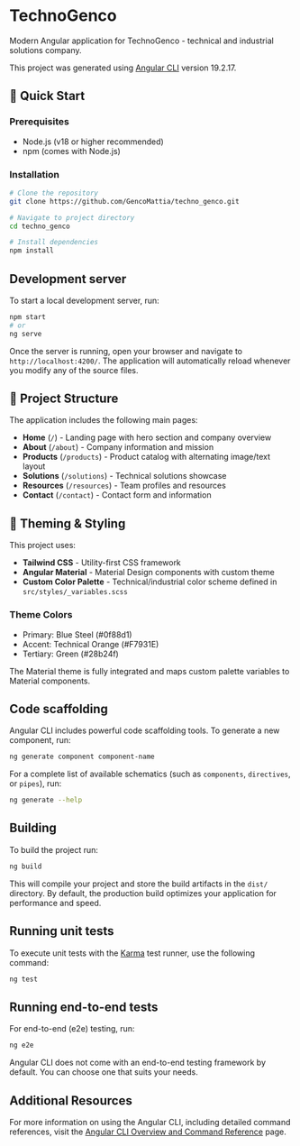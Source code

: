 # TechnoGenco

Modern Angular application for TechnoGenco - technical and industrial solutions company.

This project was generated using [Angular CLI](https://github.com/angular/angular-cli) version 19.2.17.

## 🚀 Quick Start

### Prerequisites
- Node.js (v18 or higher recommended)
- npm (comes with Node.js)

### Installation

```bash
# Clone the repository
git clone https://github.com/GencoMattia/techno_genco.git

# Navigate to project directory
cd techno_genco

# Install dependencies
npm install
```

## Development server

To start a local development server, run:

```bash
npm start
# or
ng serve
```

Once the server is running, open your browser and navigate to `http://localhost:4200/`. The application will automatically reload whenever you modify any of the source files.

## 📁 Project Structure

The application includes the following main pages:

- **Home** (`/`) - Landing page with hero section and company overview
- **About** (`/about`) - Company information and mission
- **Products** (`/products`) - Product catalog with alternating image/text layout
- **Solutions** (`/solutions`) - Technical solutions showcase
- **Resources** (`/resources`) - Team profiles and resources
- **Contact** (`/contact`) - Contact form and information

## 🎨 Theming & Styling

This project uses:
- **Tailwind CSS** - Utility-first CSS framework
- **Angular Material** - Material Design components with custom theme
- **Custom Color Palette** - Technical/industrial color scheme defined in `src/styles/_variables.scss`

### Theme Colors
- Primary: Blue Steel (#0f88d1)
- Accent: Technical Orange (#F7931E)
- Tertiary: Green (#28b24f)

The Material theme is fully integrated and maps custom palette variables to Material components.

## Code scaffolding

Angular CLI includes powerful code scaffolding tools. To generate a new component, run:

```bash
ng generate component component-name
```

For a complete list of available schematics (such as `components`, `directives`, or `pipes`), run:

```bash
ng generate --help
```

## Building

To build the project run:

```bash
ng build
```

This will compile your project and store the build artifacts in the `dist/` directory. By default, the production build optimizes your application for performance and speed.

## Running unit tests

To execute unit tests with the [Karma](https://karma-runner.github.io) test runner, use the following command:

```bash
ng test
```

## Running end-to-end tests

For end-to-end (e2e) testing, run:

```bash
ng e2e
```

Angular CLI does not come with an end-to-end testing framework by default. You can choose one that suits your needs.

## Additional Resources

For more information on using the Angular CLI, including detailed command references, visit the [Angular CLI Overview and Command Reference](https://angular.dev/tools/cli) page.
